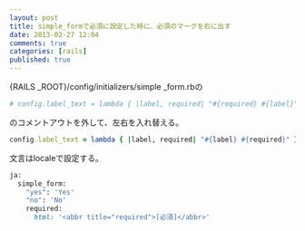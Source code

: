 ```yaml
---
layout: post
title: simple_formで必須に設定した時に、必須のマークを右に出す
date: 2013-02-27 12:04
comments: true
categories: [rails]
published: true
---
```




{RAILS  _ROOT}/config/initializers/simple  _form.rbの

``` ruby
# config.label_text = lambda { |label, required| "#{required} #{label}" }
```

のコメントアウトを外して、左右を入れ替える。

``` ruby
config.label_text = lambda { |label, required| "#{label} #{required}" }
```

  
文言はlocaleで設定する。  

``` ruby
ja:
  simple_form:
    "yes": 'Yes'
    "no": 'No'
    required:
      html: '<abbr title="required">[必須]</abbr>'
```


